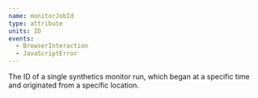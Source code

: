 ```yaml
---
name: monitorJobId
type: attribute
units: ID
events:
  - BrowserInteraction
  - JavaScriptError
---
```


The ID of a single synthetics monitor run, which began at a specific time and originated from a specific location.